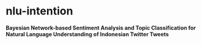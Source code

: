 # nlu-intention

**Bayesian Network-based Sentiment Analysis and Topic Classification for Natural Language Understanding of Indonesian Twitter Tweets**

